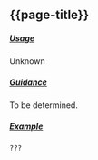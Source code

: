 ## {{page-title}}

<h5><ins>Usage</ins></h5>

<span class="mro-circle unknown" title="Unknown"></span> Unknown


<h5><ins>Guidance</ins></h5>

To be determined.



<h5><ins>Example</ins></h5>

```xml
???
```